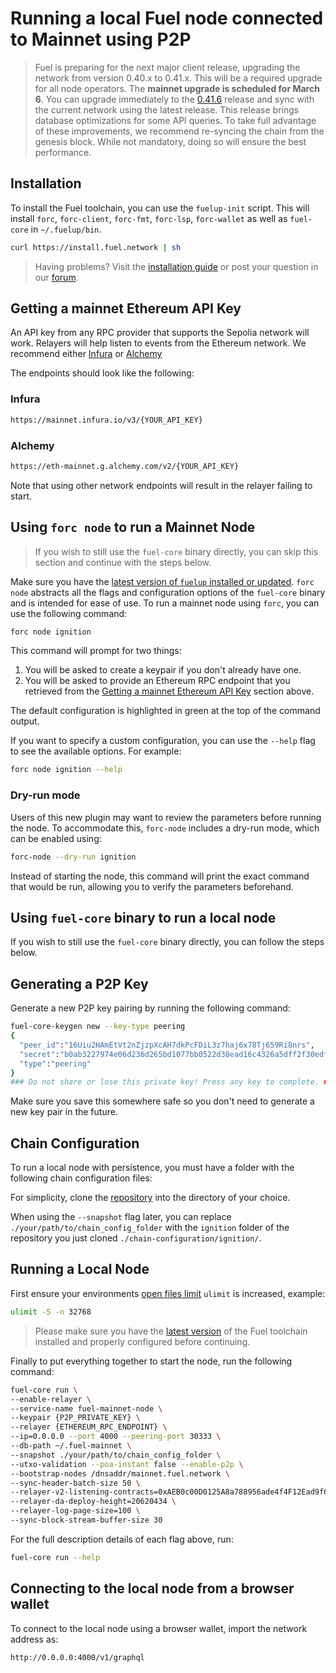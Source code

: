 # Running a local Fuel node connected to Mainnet using P2P

> Fuel is preparing for the next major client release, upgrading the network from version 0.40.x to 0.41.x. This will be a required upgrade for all node operators.
> The **mainnet upgrade is scheduled for March 6**. You can upgrade immediately to the [0.41.6](https://github.com/FuelLabs/fuel-core/releases/tag/v0.41.6) release and sync with the current network using the latest release.
> This release brings database optimizations for some API queries. To take full advantage of these improvements, we recommend re-syncing the chain from the genesis block. While not mandatory, doing so will ensure the best performance.

## Installation

To install the Fuel toolchain, you can use the `fuelup-init` script.
This will install `forc`, `forc-client`, `forc-fmt`, `forc-lsp`, `forc-wallet` as well as `fuel-core` in `~/.fuelup/bin`.

```sh
curl https://install.fuel.network | sh
```

> Having problems? Visit the [installation guide](https://docs.fuel.network/guides/installation/) or post your question in our [forum](https://forum.fuel.network/).

## Getting a mainnet Ethereum API Key

An API key from any RPC provider that supports the Sepolia network will work. Relayers will help listen to events from the Ethereum network. We recommend either [Infura](https://www.infura.io/) or [Alchemy](https://www.alchemy.com/)

The endpoints should look like the following:

### Infura

```sh
https://mainnet.infura.io/v3/{YOUR_API_KEY}
```

### Alchemy

```sh
https://eth-mainnet.g.alchemy.com/v2/{YOUR_API_KEY}
```

Note that using other network endpoints will result in the relayer failing to start.

## Using `forc node` to run a Mainnet Node

> If you wish to still use the `fuel-core` binary directly, you can skip this section and continue with the steps below.

Make sure you have the [latest version of `fuelup` installed or updated](https://docs.fuel.network/guides/contract-quickstart/#installation). `forc node` abstracts all the flags and configuration options of the `fuel-core` binary and is intended for ease of use. To run a mainnet node using `forc`, you can use the following command:

```sh
forc node ignition
```

This command will prompt for two things:

1. You will be asked to create a keypair if you don't already have one.
2. You will be asked to provide an Ethereum RPC endpoint that you retrieved from the [Getting a mainnet Ethereum API Key](#getting-a-mainnet-ethereum-api-key) section above.

The default configuration is highlighted in green at the top of the command output.

If you want to specify a custom configuration, you can use the `--help` flag to see the available options. For example:

```sh
forc node ignition --help
```

### Dry-run mode

Users of this new plugin may want to review the parameters before running the node. To accommodate this, `forc-node` includes a dry-run mode, which can be enabled using:

```sh
forc-node --dry-run ignition
```

Instead of starting the node, this command will print the exact command that would be run, allowing you to verify the parameters beforehand.

## Using `fuel-core` binary to run a local node

If you wish to still use the `fuel-core` binary directly, you can follow the steps below.

## Generating a P2P Key

Generate a new P2P key pairing by running the following command:

```sh
fuel-core-keygen new --key-type peering
{
  "peer_id":"16Uiu2HAmEtVt2nZjzpXcAH7dkPcFDiL3z7haj6x78Tj659Ri8nrs",
  "secret":"b0ab3227974e06d236d265bd1077bb0522d38ead16c4326a5dff2f30edf88496",
  "type":"peering"
}
### Do not share or lose this private key! Press any key to complete. ###
```

Make sure you save this somewhere safe so you don't need to generate a new key pair in the future.

## Chain Configuration

To run a local node with persistence, you must have a folder with the following chain configuration files:

For simplicity, clone the [repository](https://github.com/FuelLabs/chain-configuration/tree/master) into the directory of your choice.

When using the `--snapshot` flag later, you can replace `./your/path/to/chain_config_folder` with the `ignition` folder of the repository you just cloned `./chain-configuration/ignition/`.

## Running a Local Node

First ensure your environments [open files limit](https://askubuntu.com/questions/162229/how-do-i-increase-the-open-files-limit-for-a-non-root-user) `ulimit` is increased, example:

```sh
ulimit -S -n 32768
```

> Please make sure you have the [latest version](https://docs.fuel.network/guides/installation/#updating-fuelup) of the Fuel toolchain installed and properly configured before continuing.

Finally to put everything together to start the node, run the following command:

```sh
fuel-core run \
--enable-relayer \
--service-name fuel-mainnet-node \
--keypair {P2P_PRIVATE_KEY} \
--relayer {ETHEREUM_RPC_ENDPOINT} \
--ip=0.0.0.0 --port 4000 --peering-port 30333 \
--db-path ~/.fuel-mainnet \
--snapshot ./your/path/to/chain_config_folder \
--utxo-validation --poa-instant false --enable-p2p \
--bootstrap-nodes /dnsaddr/mainnet.fuel.network \
--sync-header-batch-size 50 \
--relayer-v2-listening-contracts=0xAEB0c00D0125A8a788956ade4f4F12Ead9f65DDf \
--relayer-da-deploy-height=20620434 \
--relayer-log-page-size=100 \
--sync-block-stream-buffer-size 30
```

For the full description details of each flag above, run:

```sh
fuel-core run --help
```

## Connecting to the local node from a browser wallet

To connect to the local node using a browser wallet, import the network address as:

```sh
http://0.0.0.0:4000/v1/graphql
```
